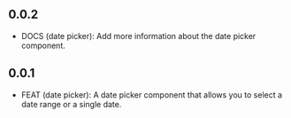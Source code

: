 ## 0.0.2

  - DOCS (date picker): Add more information about the date picker component.

## 0.0.1

  - FEAT (date picker): A date picker component that allows you to select a date range or a single date.
